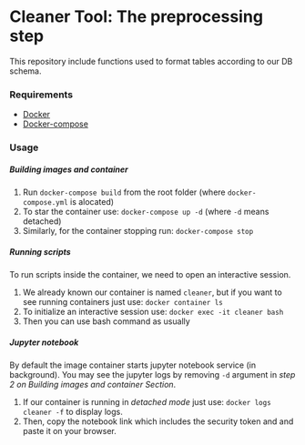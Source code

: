 # Cleaner Tool: The preprocessing step

This repository include functions used to format tables according to our DB schema. 



### Requirements
- [Docker](https://docs.docker.com/engine/install/)
- [Docker-compose](https://docs.docker.com/compose/install/)

### Usage
##### Building images and container 
1. Run `docker-compose build` from the root folder (where `docker-compose.yml` is alocated)
2. To star the container use: `docker-compose up -d` (where `-d` means detached)
3. Similarly, for the container stopping run: `docker-compose stop`

##### Running scripts 
To run scripts inside the container, we need to open an interactive session.
1. We already known our container is named `cleaner`, but if you want to see running containers just use: `docker container ls`
2. To initialize an interactive session use: `docker exec -it cleaner bash`
3. Then you can use bash command as usually

##### Jupyter notebook 
By default the image container starts jupyter notebook service (in background). You may see the jupyter logs by removing `-d` argument in *step 2 on Building images and container Section*. 

1. If our container is running in *detached mode* just use: `docker logs cleaner -f` to display logs. 
2. Then, copy the notebook link which includes the security token and and paste it on your browser.
